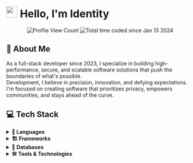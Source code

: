 # <img src="https://media.giphy.com/media/hvRJCLFzcasrR4ia7z/giphy.gif" width="30px"> Hello, I'm Identity  

<p align="center">  
   <img src="https://komarev.com/ghpvc/?username=Identity-GNU&style=flat-square&label=Profile%20Views&logo=github" alt="Profile View Count"/>  
   <img src="https://wakatime.com/badge/user/018d03bf-34bc-4aa3-894b-188ac9146c14.svg" alt="Total time coded since Jan 13 2024" />  
</p>  

## 🚀 About Me  
As a full-stack developer since 2023, I specialize in building high-performance, secure, and scalable software solutions that push the boundaries of what's possible.  
Development, I believe in precision, innovation, and defying expectations.  
I'm focused on creating software that prioritizes privacy, empowers communities, and stays ahead of the curve.  

## 💻 Tech Stack  
<div align="left">  

<details>  
<summary><b>🔧 Languages</b></summary>  
<br>  
<img src="https://skillicons.dev/icons?i=nextjs,nodejs,js,ts,py,c&theme=dark" alt="Languages"/>  
</details>  

<details>  
<summary><b>🏗 Frameworks</b></summary>  
<br>  
<img src="https://skillicons.dev/icons?i=express,nextjs,tailwind&theme=dark" alt="Frameworks"/>  
</details>  

<details>  
<summary><b>💾 Databases</b></summary>  
<br>  
<img src="https://skillicons.dev/icons?i=mongodb&theme=dark" alt="Databases"/>  
</details>  

<details>  
<summary><b>🛠 Tools & Technologies</b></summary>  
<br>  
<img src="https://skillicons.dev/icons?i=discord,docker,git,github,npm,visualstudio,vscode,vercel&theme=dark" alt="Tools & Technologies"/>  
</details>  

</div>  

<div align="center">  
</div>  
